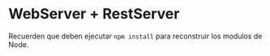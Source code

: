 # WebServer  + RestServer

Recuerden que deben ejecutar ```npm install``` para reconstruir los modulos de Node.